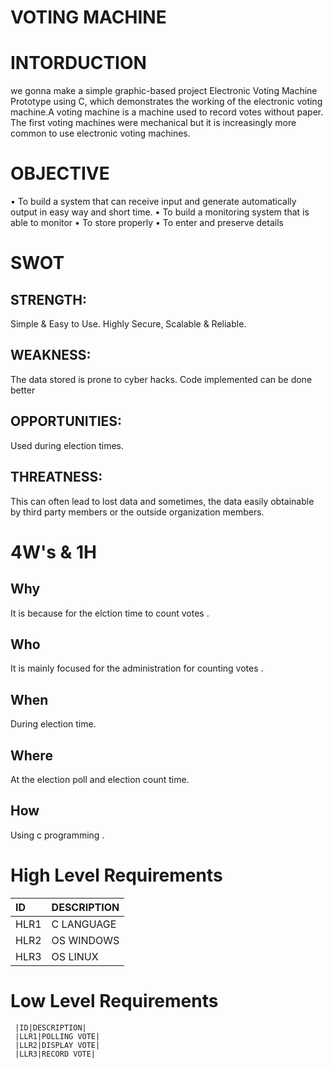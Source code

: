 # VOTING MACHINE
# INTORDUCTION
we gonna make a simple graphic-based project Electronic Voting Machine Prototype using C, which demonstrates the working of the electronic voting machine.A voting machine is a machine used to record votes without paper. The first voting machines were mechanical but it is increasingly more common to use electronic voting machines.

# OBJECTIVE
• To build a system that can receive input and generate automatically output in easy way and short time.
•	To build a monitoring system that is able to monitor
•	To store properly
•	To enter and preserve details

# SWOT
## STRENGTH:
Simple & Easy to Use.
Highly Secure, Scalable & Reliable.
## WEAKNESS:
The data stored is prone to cyber hacks.
Code implemented can be done better 
## OPPORTUNITIES:
 Used during election times.
## THREATNESS:
  This can often lead to lost data and sometimes, the data easily obtainable by third party members or the outside organization members.


# 4W's & 1H
## Why
It is because for the elction time to count votes . 
## Who
It is mainly focused for the administration for counting votes .
## When
During election time.
## Where
At the election poll and election count  time. 
## How
Using c programming .


# High Level Requirements
   |ID|DESCRIPTION|
   |:-|:----------|
   |HLR1|C LANGUAGE|
   |HLR2|OS WINDOWS|
   |HLR3|OS LINUX|

# Low Level Requirements
     |ID|DESCRIPTION|
     |LLR1|POLLING VOTE|
     |LLR2|DISPLAY VOTE|
     |LLR3|RECORD VOTE|


